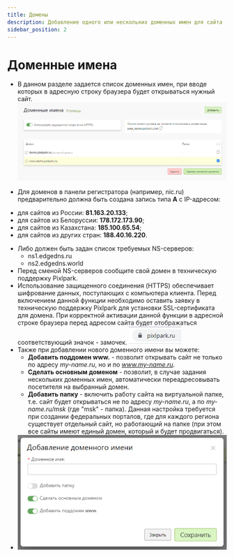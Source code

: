 ```yaml
---
title: Домены
description: Добавление одного или нескольких доменных имен для сайта
sidebar_position: 2
---
```


# Доменные имена

* В данном разделе задается список доменных имен, при вводе которых в адресную строку браузера будет открываться нужный сайт. 
![](../_media/site/domains.png)

* Для доменов в панели регистратора (например, nic.ru) предварительно должна быть создана запись типа __А__ с IP-адресом:
 + для сайтов из России: __81.163.20.133__;
 + для сайтов из Белоруссии: __178.172.173.90__;
 + для сайтов из Казахстана: __185.100.65.54__;
 + для сайтов из других стран: __188.40.16.220__.

* Либо должен быть задан список требуемых NS-серверов:
    + ns1.edgedns.ru
    + ns2.edgedns.world
* Перед сменой NS-серверов сообщите свой домен в техническую поддержку Pixlpark.
* Использование защищенного соединения (HTTPS) обеспечивает шифрование данных, поступающих с компьютера клиента. Перед включением данной функции необходимо оставить заявку в техническую поддержку Pixlpark для установки SSL-сертификата для домена. При корректной активации данной функции в адресной строке браузера перед адресом сайта будет отображаться соответствующий значок - замочек. ![](../_media/site/site02.png ':size=10%')
* Также при добавлении нового доменного имени вы можете:
    + __Добавить поддомен www.__ - позволит открывать сайт не только по адресу *my-name.ru*, но и по *www.my-name.ru*.
    + __Сделать основным доменом__ - позволит, в случае задания нескольких доменных имен, автоматически переадресовывать посетителя на выбранный домен.
    + __Добавить папку__ - включить работу сайта на виртуальной папке, т.е. сайт будет открываться не по адресу *my-name.ru*, а по *my-name.ru/msk* (где "msk" - папка). Данная настройка требуется при создании федеральных порталов, где для каждого региона существует отдельный сайт, но работающий на папке (при этом все сайты имеют единый домен, который и будет продвигаться).
* ![](../_media/site/domains-add.png)
